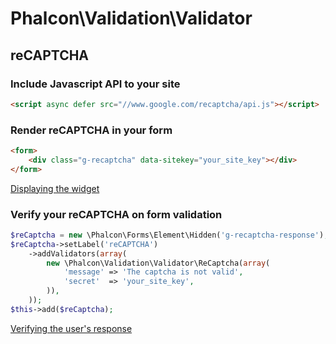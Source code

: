 # Phalcon\Validation\Validator

## reCAPTCHA

### Include Javascript API to your site

```html
<script async defer src="//www.google.com/recaptcha/api.js"></script>
```

### Render reCAPTCHA in your form

```html
<form>
    <div class="g-recaptcha" data-sitekey="your_site_key"></div>
</form>
```
[Displaying the widget](https://developers.google.com/recaptcha/docs/display)

### Verify your reCAPTCHA on form validation

```php
$reCaptcha = new \Phalcon\Forms\Element\Hidden('g-recaptcha-response');
$reCaptcha->setLabel('reCAPTCHA')
    ->addValidators(array(
        new \Phalcon\Validation\Validator\ReCaptcha(array(
            'message' => 'The captcha is not valid',
            'secret'  => 'your_site_key',
        )),
    ));
$this->add($reCaptcha);
```

[Verifying the user's response](https://developers.google.com/recaptcha/docs/verify)